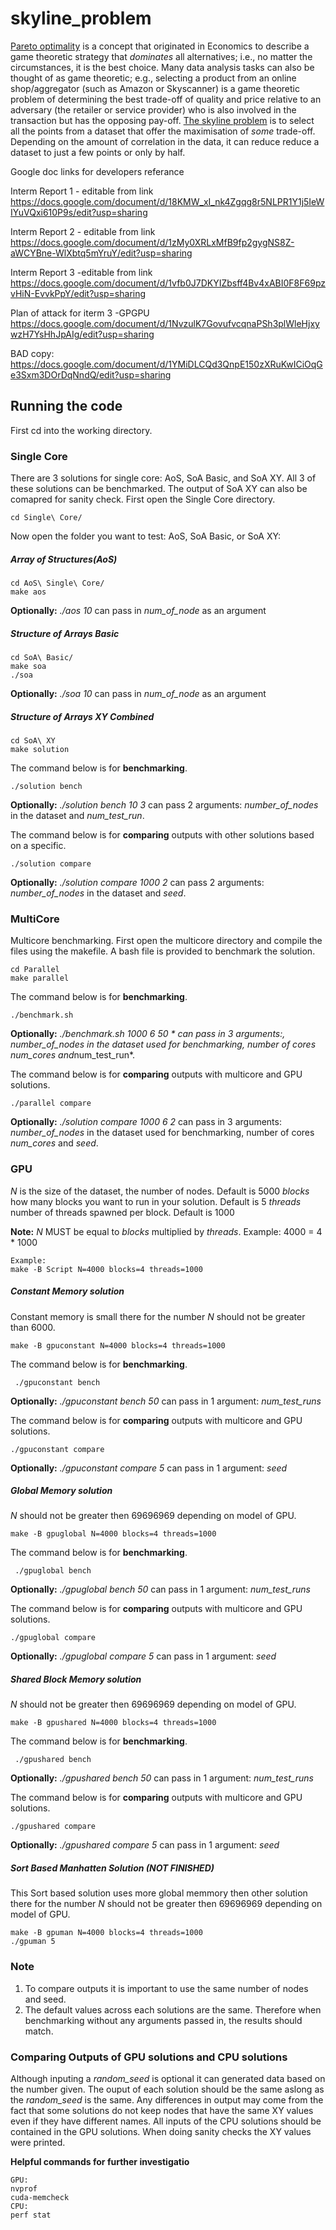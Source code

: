 # skyline_problem
[Pareto optimality](https://en.wikipedia.org/wiki/Pareto_efficiency) is a concept that originated in Economics to describe a game theoretic strategy that *dominates* all alternatives; i.e., no matter the circumstances, it is the best choice. Many data analysis tasks can also be thought of as game theoretic; e.g., selecting a product from an online shop/aggregator (such as Amazon or Skyscanner) is a game theoretic problem of determining the best trade-off of quality and price relative to an adversary (the retailer or service provider) who is also involved in the transaction but has the opposing pay-off. [The skyline problem](http://delab.csd.auth.gr/papers/IISA2015tpm.pdf) is to select all the points from a dataset that offer the maximisation of *some* trade-off. Depending on the amount of correlation in the data, it can reduce reduce a dataset to just a few points or only by half.

Google doc links for developers referance

Interm Report 1 - editable from link
https://docs.google.com/document/d/18KMW_xI_nk4Zgqg8r5NLPR1Y1j5IeWIYuVQxi610P9s/edit?usp=sharing

Interm Report 2 - editable from link
https://docs.google.com/document/d/1zMy0XRLxMfB9fp2gygNS8Z-aWCYBne-WlXbtq5mYruY/edit?usp=sharing

Interm Report 3 -editable from link
https://docs.google.com/document/d/1vfb0J7DKYIZbsff4Bv4xABI0F8F69pzvHiN-EvvkPpY/edit?usp=sharing

Plan of attack for iterm 3 -GPGPU
https://docs.google.com/document/d/1NvzulK7GovufvcqnaPSh3plWleHjxywzH7YsHhJpAIg/edit?usp=sharing

BAD copy:
https://docs.google.com/document/d/1YMiDLCQd3QnpE150zXRuKwICiOqGe3Sxm3DOrDqNndQ/edit?usp=sharing



## Running the code 
First cd into the working directory.

### Single Core
There are 3 solutions for single core: AoS, SoA Basic, and SoA XY. All 3 of these solutions can be benchmarked. The output of SoA XY can also be comapred for sanity check.
First open the Single Core directory.
```
cd Single\ Core/
```
Now open the folder you want to test: AoS, SoA Basic, or SoA XY:
##### Array of Structures(AoS)
```
cd AoS\ Single\ Core/ 
make aos  

 ```
 **Optionally:** *./aos 10*  can pass in *num_of_node* as an argument
##### Structure of Arrays Basic
```
cd SoA\ Basic/
make soa  
./soa 
 ```
**Optionally:** *./soa 10*  can pass in *num_of_node* as an argument
##### Structure of Arrays XY Combined 
```
cd SoA\ XY
make solution
```
The command below is for **benchmarking**.
```
./solution bench
```
**Optionally:** *./solution bench 10 3*  can pass 2 arguments: *number_of_nodes* in the dataset and *num_test_run*.

The command below is for **comparing** outputs with other solutions based on a specific. 
```
./solution compare
``` 
**Optionally:** *./solution compare 1000 2*  can pass 2 arguments: *number_of_nodes* in the dataset and *seed*.
 

### MultiCore
Multicore benchmarking. First open the multicore directory and compile the files using the makefile. A bash file is provided to benchmark the solution. 
```
cd Parallel
make parallel
 ```
The command below is for **benchmarking**.
```
./benchmark.sh
```
**Optionally:** *./benchmark.sh 1000 6 50 * can pass in 3 arguments:, *number_of_nodes* in the dataset used for benchmarking, number of cores *num_cores* and*num_test_run*.

The command below is for **comparing** outputs with multicore and GPU solutions.
```
./parallel compare
``` 
**Optionally:** *./solution compare 1000 6 2*  can pass in 3 arguments: *number_of_nodes* in the dataset used for benchmarking, number of cores *num_cores* and *seed*.

 ### GPU  
 *N* is the size of the dataset, the number of nodes. Default is 5000
 *blocks* how many blocks you want to run in your solution. Default is 5
 *threads* number of threads spawned per block. Default is 1000

 
 **Note:**  *N* MUST be equal to *blocks* multiplied by *threads*. Example: 4000 = 4 \* 1000 
 ```
 Example:
 make -B Script N=4000 blocks=4 threads=1000
 ```

 ##### Constant Memory solution 
Constant memory is small there for the number *N* should not be greater than 6000.
 ```
 make -B gpuconstant N=4000 blocks=4 threads=1000
 ```
 The command below is for **benchmarking**.
```
 ./gpuconstant bench
```
**Optionally:** *./gpuconstant bench 50* can pass in 1 argument: *num_test_runs*

The command below is for **comparing** outputs with multicore and GPU solutions.
```
./gpuconstant compare
``` 
**Optionally:** *./gpuconstant compare 5* can pass in 1 argument: *seed*
 
 
 ##### Global Memory solution
 *N* should not be greater then 69696969 depending on model of GPU.
  ```
 make -B gpuglobal N=4000 blocks=4 threads=1000
 ```
  The command below is for **benchmarking**.
```
 ./gpuglobal bench
```
**Optionally:** *./gpuglobal bench 50* can pass in 1 argument: *num_test_runs*

The command below is for **comparing** outputs with multicore and GPU solutions.
```
./gpuglobal compare
``` 
**Optionally:** *./gpuglobal compare 5* can pass in 1 argument: *seed*

 
 ##### Shared Block Memory solution
 *N* should not be greater then 69696969 depending on model of GPU.
  ```
 make -B gpushared N=4000 blocks=4 threads=1000
 ```
   The command below is for **benchmarking**.
```
 ./gpushared bench
```
**Optionally:** *./gpushared bench 50* can pass in 1 argument: *num_test_runs*

The command below is for **comparing** outputs with multicore and GPU solutions.
```
./gpushared compare
``` 
**Optionally:** *./gpushared compare 5* can pass in 1 argument: *seed*

 
 ##### Sort Based Manhatten Solution (NOT FINISHED)
This Sort based solution uses more global memmory then other solution there for the number *N* should not be greater then 69696969 depending on model of GPU.
  ```
 make -B gpuman N=4000 blocks=4 threads=1000
 ./gpuman 5
 ```

### Note 
1) To compare outputs it is important to use the same number of nodes and seed.
2) The default values across each solutions are the same. Therefore when benchmarking without any arguments passed in, the results should match.

 ### Comparing Outputs of GPU solutions and CPU solutions
Although inputing a *random_seed* is optional it can generated data based on the number given. The ouput of each solution should be the same aslong as the *random_seed* is the same. Any differences in output may come from the fact that some solutions do not keep nodes that have the same XY values even if they have different names. All inputs of the CPU solutions should be contained in the GPU solutions. When doing sanity checks the XY values were printed.

**Helpful commands for further investigatio**
```
GPU:
nvprof 
cuda-memcheck
CPU:
perf stat
```


